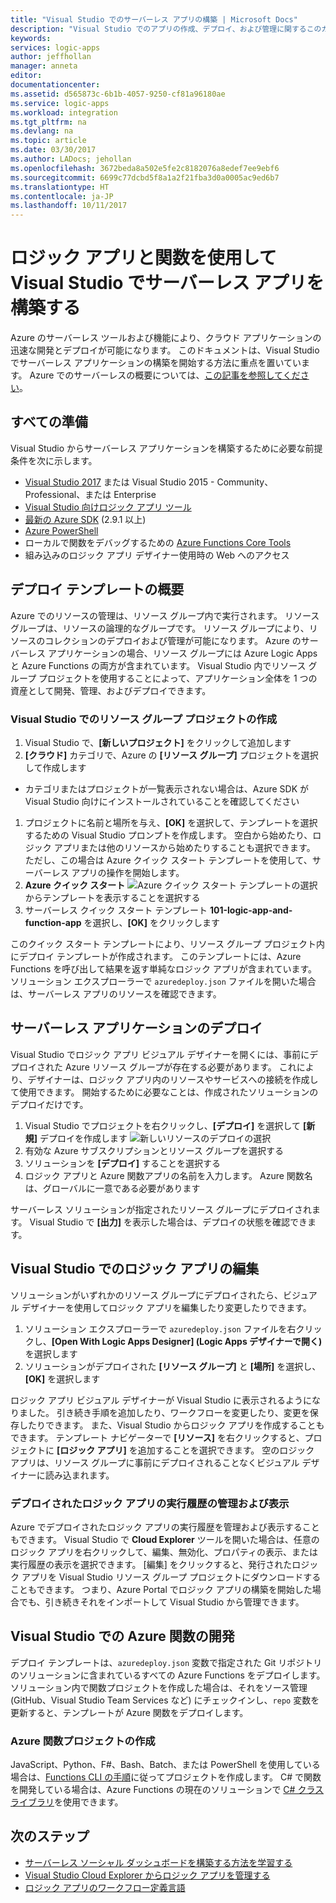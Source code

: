```yaml
---
title: "Visual Studio でのサーバーレス アプリの構築 | Microsoft Docs"
description: "Visual Studio でのアプリの作成、デプロイ、および管理に関するこのガイドの説明を使用して、最初のサーバーレス アプリの操作を開始してください。"
keywords: 
services: logic-apps
author: jeffhollan
manager: anneta
editor: 
documentationcenter: 
ms.assetid: d565873c-6b1b-4057-9250-cf81a96180ae
ms.service: logic-apps
ms.workload: integration
ms.tgt_pltfrm: na
ms.devlang: na
ms.topic: article
ms.date: 03/30/2017
ms.author: LADocs; jehollan
ms.openlocfilehash: 3672beda8a502e5fe2c8182076a8edef7ee9ebf6
ms.sourcegitcommit: 6699c77dcbd5f8a1a2f21fba3d0a0005ac9ed6b7
ms.translationtype: HT
ms.contentlocale: ja-JP
ms.lasthandoff: 10/11/2017
---
```

# <a name="build-a-serverless-app-in-visual-studio-with-logic-apps-and-functions"></a>ロジック アプリと関数を使用して Visual Studio でサーバーレス アプリを構築する

Azure のサーバーレス ツールおよび機能により、クラウド アプリケーションの迅速な開発とデプロイが可能になります。  このドキュメントは、Visual Studio でサーバーレス アプリケーションの構築を開始する方法に重点を置いています。  Azure でのサーバーレスの概要については、[この記事を参照してください](logic-apps-serverless-overview.md)。

## <a name="getting-everything-ready"></a>すべての準備

Visual Studio からサーバーレス アプリケーションを構築するために必要な前提条件を次に示します。

* [Visual Studio 2017](https://www.visualstudio.com/vs/) または Visual Studio 2015 - Community、Professional、または Enterprise
* [Visual Studio 向けロジック アプリ ツール](https://marketplace.visualstudio.com/items?itemName=VinaySinghMSFT.AzureLogicAppsToolsforVisualStudio-18551)
* [最新の Azure SDK](https://azure.microsoft.com/downloads/) (2.9.1 以上)
* [Azure PowerShell](https://github.com/Azure/azure-powershell#installation)
* ローカルで関数をデバッグするための [Azure Functions Core Tools](https://www.npmjs.com/package/azure-functions-core-tools)
* 組み込みのロジック アプリ デザイナー使用時の Web へのアクセス

## <a name="getting-started-with-a-deployment-template"></a>デプロイ テンプレートの概要

Azure でのリソースの管理は、リソース グループ内で実行されます。  リソース グループは、リソースの論理的なグループです。  リソース グループにより、リソースのコレクションのデプロイおよび管理が可能になります。  Azure のサーバーレス アプリケーションの場合、リソース グループには Azure Logic Apps と Azure Functions の両方が含まれています。  Visual Studio 内でリソース グループ プロジェクトを使用することによって、アプリケーション全体を 1 つの資産として開発、管理、およびデプロイできます。

### <a name="create-a-resource-group-project-in-visual-studio"></a>Visual Studio でのリソース グループ プロジェクトの作成

1. Visual Studio で、**[新しいプロジェクト]** をクリックして追加します
1. **[クラウド]** カテゴリで、Azure の **[リソース グループ]** プロジェクトを選択して作成します  
 * カテゴリまたはプロジェクトが一覧表示されない場合は、Azure SDK が Visual Studio 向けにインストールされていることを確認してください
1. プロジェクトに名前と場所を与え、**[OK]** を選択して、テンプレートを選択するための Visual Studio プロンプトを作成します。  空白から始めたり、ロジック アプリまたは他のリソースから始めたりすることも選択できます。  ただし、この場合は Azure クイック スタート テンプレートを使用して、サーバーレス アプリの操作を開始します。
1. **Azure クイック スタート** ![Azure クイック スタート テンプレートの選択][1]からテンプレートを表示することを選択する
1. サーバーレス クイック スタート テンプレート **101-logic-app-and-function-app** を選択し、**[OK]** をクリックします

このクイック スタート テンプレートにより、リソース グループ プロジェクト内にデプロイ テンプレートが作成されます。  このテンプレートには、Azure Functions を呼び出して結果を返す単純なロジック アプリが含まれています。  ソリューション エクスプローラーで `azuredeploy.json` ファイルを開いた場合は、サーバーレス アプリのリソースを確認できます。

## <a name="deploying-the-serverless-application"></a>サーバーレス アプリケーションのデプロイ

Visual Studio でロジック アプリ ビジュアル デザイナーを開くには、事前にデプロイされた Azure リソース グループが存在する必要があります。  これにより、デザイナーは、ロジック アプリ内のリソースやサービスへの接続を作成して使用できます。  開始するために必要なことは、作成されたソリューションのデプロイだけです。

1. Visual Studio でプロジェクトを右クリックし、**[デプロイ]** を選択して **[新規]** デプロイを作成します ![新しいリソースのデプロイの選択][2]
1. 有効な Azure サブスクリプションとリソース グループを選択する
1. ソリューションを **[デプロイ]** することを選択する
1. ロジック アプリと Azure 関数アプリの名前を入力します。  Azure 関数名は、グローバルに一意である必要があります

サーバーレス ソリューションが指定されたリソース グループにデプロイされます。  Visual Studio で **[出力]** を表示した場合は、デプロイの状態を確認できます。

## <a name="editing-the-logic-app-in-visual-studio"></a>Visual Studio でのロジック アプリの編集

ソリューションがいずれかのリソース グループにデプロイされたら、ビジュアル デザイナーを使用してロジック アプリを編集したり変更したりできます。

1. ソリューション エクスプローラーで `azuredeploy.json` ファイルを右クリックし、**[Open With Logic Apps Designer] \(Logic Apps デザイナーで開く)** を選択します
1. ソリューションがデプロイされた **[リソース グループ]** と **[場所]** を選択し、**[OK]** を選択します

ロジック アプリ ビジュアル デザイナーが Visual Studio に表示されるようになりました。  引き続き手順を追加したり、ワークフローを変更したり、変更を保存したりできます。  また、Visual Studio からロジック アプリを作成することもできます。  テンプレート ナビゲーターで **[リソース]** を右クリックすると、プロジェクトに **[ロジック アプリ]** を追加することを選択できます。  空のロジック アプリは、リソース グループに事前にデプロイされることなくビジュアル デザイナーに読み込まれます。

### <a name="managing-and-viewing-run-history-for-a-deployed-logic-app"></a>デプロイされたロジック アプリの実行履歴の管理および表示

Azure でデプロイされたロジック アプリの実行履歴を管理および表示することもできます。  Visual Studio で **Cloud Explorer** ツールを開いた場合は、任意のロジック アプリを右クリックして、編集、無効化、プロパティの表示、または実行履歴の表示を選択できます。  [編集] をクリックすると、発行されたロジック アプリを Visual Studio リソース グループ プロジェクトにダウンロードすることもできます。  つまり、Azure Portal でロジック アプリの構築を開始した場合でも、引き続きそれをインポートして Visual Studio から管理できます。

## <a name="developing-an-azure-function-in-visual-studio"></a>Visual Studio での Azure 関数の開発

デプロイ テンプレートは、`azuredeploy.json` 変数で指定された Git リポジトリのソリューションに含まれているすべての Azure Functions をデプロイします。  ソリューション内で関数プロジェクトを作成した場合は、それをソース管理 (GitHub、Visual Studio Team Services など) にチェックインし、`repo` 変数を更新すると、テンプレートが Azure 関数をデプロイします。

### <a name="creating-an-azure-function-project"></a>Azure 関数プロジェクトの作成

JavaScript、Python、F#、Bash、Batch、または PowerShell を使用している場合は、[Functions CLI の手順](../azure-functions/functions-run-local.md)に従ってプロジェクトを作成します。  C# で関数を開発している場合は、Azure Functions の現在のソリューションで [C# クラス ライブラリ](https://blogs.msdn.microsoft.com/appserviceteam/2017/03/16/publishing-a-net-class-library-as-a-function-app/)を使用できます。

## <a name="next-steps"></a>次のステップ

* [サーバーレス ソーシャル ダッシュボードを構築する方法を学習する](logic-apps-scenario-social-serverless.md)
* [Visual Studio Cloud Explorer からロジック アプリを管理する](logic-apps-manage-from-vs.md)
* [ロジック アプリのワークフロー定義言語](logic-apps-workflow-definition-language.md)

<!-- Image references -->
[1]: ./media/logic-apps-serverless-get-started-vs/select-template.png
[2]: ./media/logic-apps-serverless-get-started-vs/deploy.png
